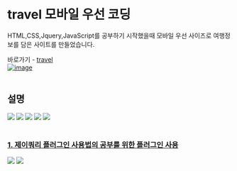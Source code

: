 # travel 모바일 우선 코딩
HTML,CSS,Jquery,JavaScript를 공부하기 시작했을때 모바일 우선 사이즈로 여행정보를 담은 사이트를 만들었습니다.

바로가기 - [travel](https://jurin2.github.io/travel)  
[![image](https://user-images.githubusercontent.com/89722981/166103915-228f1d0f-f4c7-40da-96bd-5046fdff6590.png)](https://jurin2.github.io/travel)
<br><br> 

## 설명
<img src="https://img.shields.io/badge/HTML5-d35836?style=flat-square&logo=HTML5&logoColor=white"/> <img src="https://img.shields.io/badge/CSS3-3272b0?style=flat-square&logo=CSS3&logoColor=white"/> <img src="https://img.shields.io/badge/JAVASCRIPT-f4df52?style=flat-square&logo=JAVASCRIPT&logoColor=black"/> <img src="https://img.shields.io/badge/JQUERY-0768ac?style=flat-square&logo=JQUERY&logoColor=white"/> <a href="https://github.com/jurin2/travel/"><img src="https://img.shields.io/badge/GITHUB-171717?style=flat-square&logo=GITHUB&logoColor=white"/>
<br><br>

### 1. 제이쿼리 플러그인 사용법의 공부를 위한 플러그인 사용
<a href="https://github.com/stevenwanderski/bxslider-4"><img src="https://img.shields.io/badge/CDNJS:bxslider-d96439?style=flat-square&logo=CDNJS&logoColor=white"/></a> <a href="https://github.com/kswedberg/jquery-smooth-scroll"><img src="https://img.shields.io/badge/CDNJS:smoothScroll-d96439?style=flat-square&logo=CDNJS&logoColor=white"/></a>
